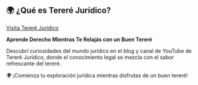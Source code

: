 <h2>🌍 ¿Qué es Tereré Jurídico?</h2>

<p><a href="https://sites.google.com/view/fudgelmedia/espa%C3%B1ol/terer%C3%A9-jur%C3%ADdico" target="_blank">Visita Tereré Jurídico</a></p>

<p><strong>Aprende Derecho Mientras Te Relajás con un Buen Tereré</strong></p>
<p>Descubrí curiosidades del mundo jurídico en el blog y canal de YouTube de Tereré Jurídico, donde el conocimiento legal se mezcla con el sabor refrescante del tereré.</p>

<p>🌍 ¡Comienza tu exploración jurídica mientras disfrutas de un buen tereré!</p>
